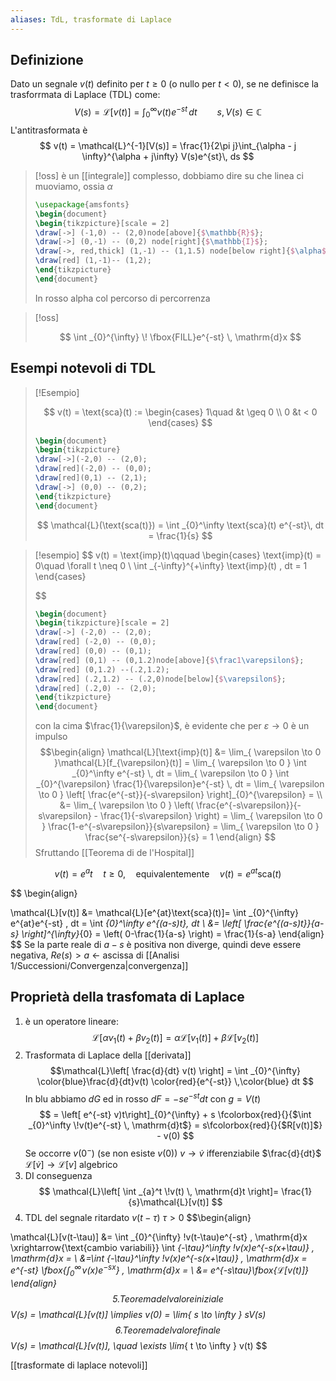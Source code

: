 ```yaml
---
aliases: TdL, trasformate di Laplace
---
```

## Definizione

Dato un segnale $v(t)$ definito per $t \geq 0$ (o nullo per $t < 0$), se ne definisce la trasforrmata di Laplace (TDL) come:
 $$
V(s) = \mathcal{L}[v(t)] = \int _{0}^{\infty} v(t)e^{-st} \, dt\qquad s, V(s) \in \mathbb{C} 
$$
L'antitrasformata è
$$
v(t) = \mathcal{L}^{-1}[V(s)] = \frac{1}{2\pi j}\int_{\alpha - j \infty}^{\alpha + j\infty} V(s)e^{st}\, ds 
$$
>[!oss]
>è un [[integrale]] complesso, dobbiamo dire su che linea ci muoviamo, ossia $\alpha$
>
> ```tikz
> \usepackage{amsfonts}
>\begin{document}
>\begin{tikzpicture}[scale = 2]
>\draw[->] (-1,0) -- (2,0)node[above]{$\mathbb{R}$};
>\draw[->] (0,-1) -- (0,2) node[right]{$\mathbb{I}$};
>\draw[->, red,thick] (1,-1) -- (1,1.5) node[below right]{$\alpha$};
>\draw[red] (1,-1)-- (1,2);
>\end{tikzpicture}
>\end{document}
>```
>In rosso alpha col percorso di percorrenza

>[!oss]
>
>$$
>\int _{0}^{\infty} \! \fbox{FILL}e^{-st} \, \mathrm{d}x 
>$$

## Esempi notevoli di TDL

> [!Esempio]
> 
> $$
> v(t) = \text{sca}(t) := \begin{cases}
> 1\quad &t \geq 0 \\
> 0 &t < 0
> \end{cases}
> $$
> ```tikz
> \begin{document}
> \begin{tikzpicture}
> \draw[->](-2,0) -- (2,0);
> \draw[red](-2,0) -- (0,0);
> \draw[red](0,1) -- (2,1);
> \draw[->] (0,0) -- (0,2);
> \end{tikzpicture}
> \end{document}
> ```
> $$
> \mathcal{L}(\text{sca(t)}) = \int _{0}^\infty \text{sca}(t) e^{-st}\, dt = \frac{1}{s}
> $$

> [!esempio]
> $$
> v(t) = \text{imp}(t)\qquad \begin{cases}
> \text{imp}(t) = 0\quad \forall t \neq 0 \\
> \int _{-\infty}^{+\infty} \text{imp}(t) \, dt = 1 
> \end{cases}
> 
> $$
> ```tikz
> \begin{document}
> \begin{tikzpicture}[scale = 2]
> \draw[->] (-2,0) -- (2,0);
> \draw[red] (-2,0) -- (0,0);
> \draw[red] (0,0) -- (0,1);
> \draw[red] (0,1) -- (0,1.2)node[above]{$\frac1\varepsilon$};
> \draw[red] (0,1.2) --(.2,1.2);
> \draw[red] (.2,1.2) -- (.2,0)node[below]{$\varepsilon$};
> \draw[red] (.2,0) -- (2,0);
> \end{tikzpicture}
> \end{document}
> ```
> con la cima $\frac{1}{\varepsilon}$, è evidente che per $\varepsilon \to 0$ è un impulso
> $$\begin{align}
> \mathcal{L}[\text{imp}(t)] &= \lim_{ \varepsilon \to 0 }\mathcal{L}[f_{\varepsilon}(t)] = \lim_{ \varepsilon \to 0 } \int _{0}^\infty e^{-st} \, dt = \lim_{ \varepsilon \to 0 } \int _{0}^{\varepsilon} \frac{1}{\varepsilon}e^{-st} \, dt = \lim_{ \varepsilon \to 0 } \left[ \frac{e^{-st}}{-s\varepsilon} \right]_{0}^{\varepsilon} = \\
> &= \lim_{ \varepsilon \to 0 } \left( \frac{e^{-s\varepsilon}}{-s\varepsilon} - \frac{1}{-s\varepsilon}  \right) = \lim_{ \varepsilon \to 0 } \frac{1-e^{-s\varepsilon}}{s\varepsilon} = \lim_{ \varepsilon \to 0 } \frac{se^{-s\varepsilon}}{s} = 1   
> \end{align}   $$
> Sfruttando [[Teorema di de l'Hospital]]
> 


$$
v(t) = e^at\quad t \geq 0, \quad\text{equivalentemente}\quad v(t) = e^{at}\text{sca}(t)
$$

$$
\begin{align}

\mathcal{L}[v(t)] &= \mathcal{L}[e^{at}\text{sca}(t)]= \int _{0}^{\infty} e^{at}e^{-st} \, dt = \int _{0}^\infty e^{(a-s)t}\, dt   \\
&= \left[ \frac{e^{(a-s)t}}{a-s} \right]^{\infty}_{0} = \left( 0-\frac{1}{a-s} \right) = \frac{1}{s-a}
\end{align}
$$
Se la parte reale di $a - s$ è positiva non diverge, quindi deve essere negativa, $Re(s) > a$ <- ascissa di [[Analisi 1/Successioni/Convergenza|convergenza]] 

## Proprietà della trasfomata di Laplace

1. è un operatore lineare:
	$$
	\mathcal{L}[\alpha v_{1}(t) + \beta v_{2}(t)] = \alpha \mathcal{L}[v_{1}(t)] + \beta \mathcal{L}[v_{2}(t)]
	$$
2. Trasformata di Laplace della [[derivata]]
   $$\mathcal{L}\left[ \frac{d}{dt} v(t) \right] = \int _{0}^{\infty} \color{blue}\frac{d}{dt}v(t) \color{red}{e^{-st}} \,\color{blue} dt  $$
   In blu abbiamo $dG$ ed in rosso $dF = -se^{-st}dt$ con $g = V(t)$
   $$
= \left[ e^{-st} v)t\right]_{0}^{\infty} + s \fcolorbox{red}{}{$\int _{0}^\infty \!v(t)e^{-st} \, \mathrm{d}t$} = s\fcolorbox{red}{}{$R[v(t)]$} - v(0)
$$
   Se occorre $v(0^-)$ (se non esiste $v(0)$)
   $v \to \dot{v}$ ifferenziabile $\frac{d}{dt}$
   $\mathcal{L}[\dot{v}] \to \mathcal{L}[v]$ algebrico
3. DI conseguenza
   $$
\mathcal{L}\left[ \int _{a}^t \!v(t) \, \mathrm{d}t  \right]= \frac{1}{s}\mathcal{L}[v(t)]
$$
4. TDL del segnale ritardato $v(t-\tau)$ $\tau > 0$
   $$\begin{align}

\mathcal{L}[v(t-\tau)] &= \int _{0}^{\infty} \!v(t-\tau)e^{-st} \, \mathrm{d}x \xrightarrow{\text{cambio variabili}} \int _{-\tau}^\infty \!v(x)e^{-s(x+\tau)} \, \mathrm{d}x = \\
&=\int _{-\tau}^\infty \!v(x)e^{-s(x+\tau)} \, \mathrm{d}x = e^{-st} \fbox{$\int _{0}^\infty \!v(x)e^{-sx}$} \, \mathrm{d}x = \\
&= e^{-s\tau}\fbox{$\mathcal{L}[v(t)]$}
\end{align}
$$
5. Teorema del valore iniziale 
   $$
V(s) = \mathcal{L}[v(t)] \implies v(0) = \lim_{ s \to \infty } sV(s)
$$
6. Teorema del valore finale
   $$
V(s) = \mathcal{L}[v(t)], \quad \exists \lim_{ t \to \infty } v(t)
$$

[[trasformate di laplace notevoli]]

